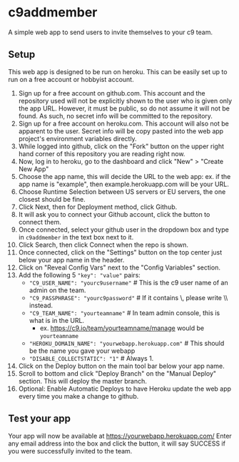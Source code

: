 # c9addmember

A simple web app to send users to invite themselves to your c9 team.

## Setup

This web app is designed to be run on heroku. This can be easily set up to run on a free account or hobbyist account.

1. Sign up for a free account on github.com. This account and the repository used will not be explicitly shown to the user who is given only the app URL. However, it must be public, so do not assume it will not be found. As such, no secret info will be committed to the repository.
2. Sign up for a free account on heroku.com. This account will also not be apparent to the user. Secret info will be copy pasted into the web app project's environment variables directly.
3. While logged into github, click on the "Fork" button on the upper right hand corner of this repository you are reading right now.
4. Now, log in to heroku, go to the dashboard and click "New" > "Create New App"
5. Choose the app name, this will decide the URL to the web app: ex. if the app name is "example", then example.herokuapp.com will be your URL.
6. Choose Runtime Selection between US servers or EU servers, the one closest should be fine.
7. Click Next, then for Deployment method, click Github.
8. It will ask you to connect your Github account, click the button to connect them.
9. Once connected, select your github user in the dropdown box and type in `c9addmember` in the text box next to it.
10. Click Search, then click Connect when the repo is shown.
11. Once connected, click on the "Settings" button on the top center just below your app name in the header.
12. Click on "Reveal Config Vars" next to the "Config Variables" section.
13. Add the following 5 `"key": "value"` pairs:
    * `"C9_USER_NAME": "yourc9username"` # This is the c9 user name of an admin on the team.
    * `"C9_PASSPHRASE": "yourc9password"` # If it contains \\, please write \\\\ instead.
    * `"C9_TEAM_NAME": "yourteamname"` # In team admin console, this is what is in the URL.
      * ex. https://c9.io/team/yourteamname/manage would be `yourteamname`
    * `"HEROKU_DOMAIN_NAME": "yourwebapp.herokuapp.com"` # This should be the name you gave your webapp
    * `"DISABLE_COLLECTSTATIC": "1"` # Always 1.
14. Click on the Deploy button on the main tool bar below your app name.
15. Scroll to bottom and click "Deploy Branch" on the "Manual Deploy" section. This will deploy the master branch.
16. Optional: Enable Automatic Deploys to have Heroku update the web app every time you make a change to github.

## Test your app

Your app will now be available at https://yourwebapp.herokuapp.com/
Enter any email address into the box and click the button, it will say SUCCESS if you were successfully invited to the team.
